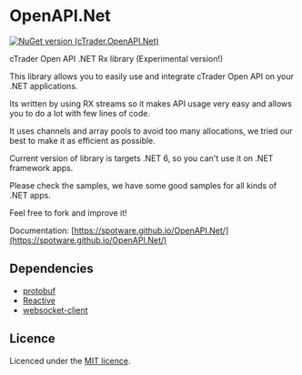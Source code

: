 # OpenAPI.Net

[![NuGet version (cTrader.OpenAPI.Net)](https://buildstats.info/nuget/cTrader.OpenAPI.Net)](https://www.nuget.org/packages/cTrader.OpenAPI.Net/)

cTrader Open API .NET Rx library (Experimental version!)

This library allows you to easily use and integrate cTrader Open API on your .NET applications.

Its written by using RX streams so it makes API usage very easy and allows you to do a lot with few lines of code.

It uses channels and array pools to avoid too many allocations, we tried our best to make it as efficient as possible.

Current version of library is targets .NET 6, so you can't use it on .NET framework apps.

Please check the samples, we have some good samples for all kinds of .NET apps.

Feel free to fork and improve it!

Documentation: [https://spotware.github.io/OpenAPI.Net/](https://spotware.github.io/OpenAPI.Net/)

## Dependencies

* [protobuf](https://github.com/protocolbuffers/protobuf)
* [Reactive](https://github.com/dotnet/reactive)
* [websocket-client](https://github.com/Marfusios/websocket-client)

## Licence

Licenced under the [MIT licence](LICENSE).
